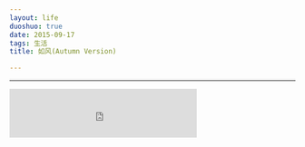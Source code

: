 ```yaml
---
layout: life
duoshuo: true
date: 2015-09-17
tags: 生活
title: 如风(Autumn Version)

---
```


*******


<iframe frameborder="no" border="0" marginwidth="0" marginheight="0" width=330 height=86 src="http://music.163.com/outchain/player?type=2&id=300534&auto=1&height=66"></iframe>
